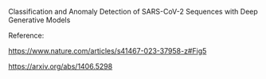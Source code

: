 Classification and Anomaly Detection of SARS-CoV-2 Sequences with Deep Generative Models


Reference:

https://www.nature.com/articles/s41467-023-37958-z#Fig5

https://arxiv.org/abs/1406.5298
